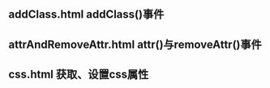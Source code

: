 ## addClass.html addClass()事件

## attrAndRemoveAttr.html attr()与removeAttr()事件

## css.html 获取、设置css属性